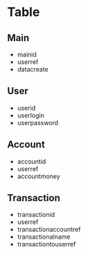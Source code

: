 # Table
## Main
- mainid
- userref
- datacreate

## User
- userid
- userlogin
- userpassword

## Account
- accountid
- userref
- accountmoney
 
## Transaction
- transactionid
- userref
- transactionaccountref
- transactionalname 
- transactiontouserref
